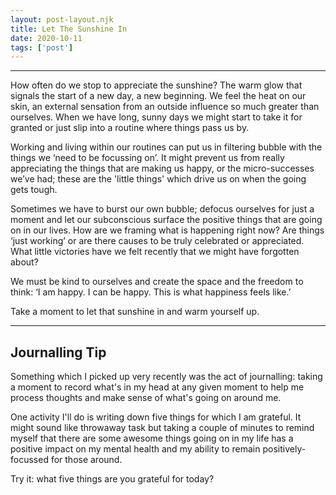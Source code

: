 ```yaml
---
layout: post-layout.njk 
title: Let The Sunshine In
date: 2020-10-11
tags: ['post']
---
```


*****
<!-- Excerpt Start -->
How often do we stop to appreciate the sunshine? The warm glow that signals the start of a new day, a new beginning. We feel the heat on our skin, an external sensation from an outside influence so much greater than ourselves.<!-- Excerpt End --> When we have long, sunny days we might start to take it for granted or just slip into a routine where things pass us by.

Working and living within our routines can put us in filtering bubble with the things we ‘need to be focussing on’. It might prevent us from really appreciating the things that are making us happy, or the micro-successes we’ve had; these are the 'little things' which drive us on when the going gets tough.

Sometimes we have to burst our own bubble; defocus ourselves for just a moment and let our subconscious surface the positive things that are going on in our lives. How are we framing what is happening right now? Are things ‘just working’ or are there causes to be truly celebrated or appreciated. What little victories have we felt recently that we might have forgotten about?

We must be kind to ourselves and create the space and the freedom to think: ‘I am happy. I can be happy. This is what happiness feels like.’

Take a moment to let that sunshine in and warm yourself up.

***

## Journalling Tip
Something which I picked up very recently was the act of journalling: taking a moment to record what's in my head at any given moment to help me process thoughts and make sense of what's going on around me.

One activity I'll do is writing down five things for which I am grateful. It might sound like throwaway task but taking a couple of minutes to remind myself that there are some awesome things going on in my life has a positive impact on my mental health and my ability to remain positively-focussed for those around.

Try it: what five things are you grateful for today?
